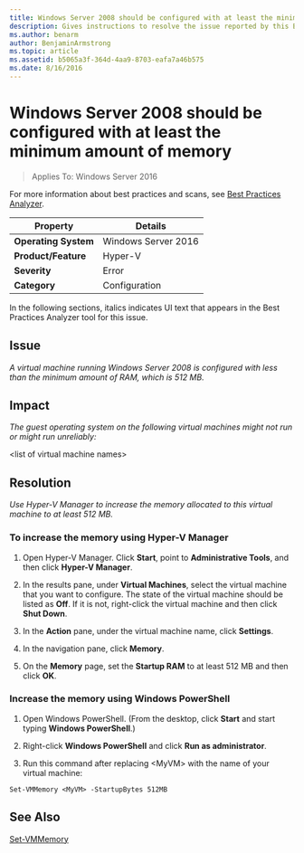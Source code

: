 ```yaml
---
title: Windows Server 2008 should be configured with at least the minimum amount of memory
description: Gives instructions to resolve the issue reported by this Best Practices Analyzer rule.
ms.author: benarm
author: BenjaminArmstrong
ms.topic: article
ms.assetid: b5065a3f-364d-4aa9-8703-eafa7a46b575
ms.date: 8/16/2016
---
```

# Windows Server 2008 should be configured with at least the minimum amount of memory

>Applies To: Windows Server 2016

For more information about best practices and scans, see [Best Practices Analyzer](https://go.microsoft.com/fwlink/?LinkId=122786).

|Property|Details|
|-|-|
|**Operating System**|Windows Server 2016|
|**Product/Feature**|Hyper-V|
|**Severity**|Error|
|**Category**|Configuration|

In the following sections, italics indicates UI text that appears in the Best Practices Analyzer tool for this issue.

## Issue

*A virtual machine running Windows Server 2008 is configured with less than the minimum amount of RAM, which is 512 MB.*

## Impact

*The guest operating system on the following virtual machines might not run or might run unreliably:*

\<list of virtual machine names>

## Resolution

*Use Hyper-V Manager to increase the memory allocated to this virtual machine to at least 512 MB.*

### To increase the memory using Hyper-V Manager

1.  Open Hyper-V Manager. Click **Start**, point to **Administrative Tools**, and then click **Hyper-V Manager**.

2.  In the results pane, under **Virtual Machines**, select the virtual machine that you want to configure. The state of the virtual machine should be listed as **Off**. If it is not, right-click the virtual machine and then click **Shut Down**.

3.  In the **Action** pane, under the virtual machine name, click **Settings**.

4.  In the navigation pane, click **Memory**.

5.  On the **Memory** page, set the **Startup RAM** to at least 512 MB and then click **OK**.

### Increase the memory using Windows PowerShell

1.  Open Windows PowerShell. (From the desktop, click **Start** and start typing **Windows PowerShell**.)

2.  Right-click **Windows PowerShell** and click **Run as administrator**.

3.  Run this command after replacing \<MyVM> with the name  of your virtual machine:

```
Set-VMMemory <MyVM> -StartupBytes 512MB
```

## See Also
[Set-VMMemory](/powershell/module/hyper-v/set-vmmemory)
